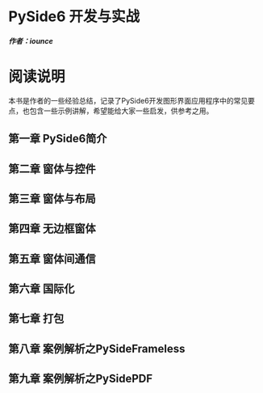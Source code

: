 # PySide6 开发与实战
##### 作者：iounce

# 阅读说明

本书是作者的一些经验总结，记录了PySide6开发图形界面应用程序中的常见要点，也包含一些示例讲解，希望能给大家一些启发，供参考之用。

## 第一章 PySide6简介

## 第二章 窗体与控件

## 第三章 窗体与布局

## 第四章 无边框窗体

## 第五章 窗体间通信

## 第六章 国际化

## 第七章 打包

## 第八章 案例解析之PySideFrameless

## 第九章 案例解析之PySidePDF